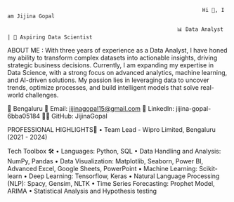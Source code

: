                                                                   Hi 👋, I am Jijina Gopal

                                                          📊 Data Analyst  | 🚀 Aspiring Data Scientist

ABOUT ME :
With three years of experience as a Data Analyst, I have honed my ability to transform complex datasets into actionable insights, driving strategic business decisions. Currently, I am expanding my expertise in Data Science, with a strong focus on advanced analytics, machine learning, and AI-driven solutions. My passion lies in leveraging data to uncover trends, optimize processes, and build intelligent models that solve real-world challenges.

📍 Bengaluru
📧 Email: jijinagopal15@gmail.com
🔗 LinkedIn: jijina-gopal-6bba05184
👨‍💻 GitHub: JijinaGopal

PROFESSIONAL HIGHLIGHTS🌟
• Team Lead - Wipro Limited, Bengaluru (2021 - 2024)

Tech Toolbox 🛠️
• Languages: Python, SQL
• Data Handling and Analysis: NumPy, Pandas 
• Data Visualization: Matplotlib, Seaborn, Power BI, Advanced Excel, Google Sheets, PowerPoint 
• Machine Learning: Scikit-learn
• Deep Learning: Tensorflow, Keras
• Natural Language Processing (NLP): Spacy, Gensim, NLTK 
• Time Series Forecasting: Prophet Model, ARIMA 
• Statistical Analysis and Hypothesis testing

